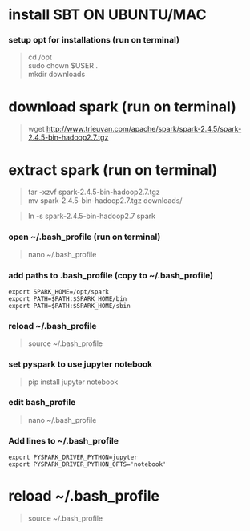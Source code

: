 # install SBT ON UBUNTU/MAC

### setup opt for installations (run on terminal)
> cd /opt <br>
> sudo chown $USER . <br>
> mkdir downloads

# download spark (run on terminal)
> wget http://www.trieuvan.com/apache/spark/spark-2.4.5/spark-2.4.5-bin-hadoop2.7.tgz

# extract spark (run on terminal)
> tar -xzvf spark-2.4.5-bin-hadoop2.7.tgz <br>
> mv spark-2.4.5-bin-hadoop2.7.tgz downloads/

> ln -s spark-2.4.5-bin-hadoop2.7 spark

### open ~/.bash_profile (run on terminal)
> nano ~/.bash_profile

### add paths to  .bash_profile (copy to ~/.bash_profile)
    export SPARK_HOME=/opt/spark
    export PATH=$PATH:$SPARK_HOME/bin
    export PATH=$PATH:$SPARK_HOME/sbin

### reload  ~/.bash_profile
> source  ~/.bash_profile

### set pyspark to use jupyter notebook
> pip install jupyter notebook

### edit bash_profile
> nano  ~/.bash_profile

### Add lines to ~/.bash_profile 
    export PYSPARK_DRIVER_PYTHON=jupyter
    export PYSPARK_DRIVER_PYTHON_OPTS='notebook'

# reload  ~/.bash_profile
> source  ~/.bash_profile